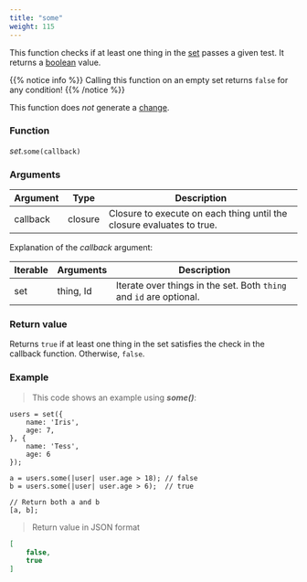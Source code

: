 ```yaml
---
title: "some"
weight: 115
---
```


This function checks if at least one thing in the [set](..) passes a given test. It returns a [boolean](../../bool) value.

{{% notice info %}}
Calling this function on an empty set returns `false` for any condition!
{{% /notice %}}

This function does *not* generate a [change](../../../overview/changes).

### Function

*set*.`some(callback)`

### Arguments

Argument | Type | Description
-------- | ---- | -----------
callback | closure | Closure to execute on each thing until the closure evaluates to true.

Explanation of the *callback* argument:

Iterable | Arguments   | Description
-------- | ----------- | -----------
set      | thing, Id | Iterate over things in the set. Both `thing` and `id` are optional.

### Return value

Returns `true` if at least one thing in the set satisfies the check in the callback function. Otherwise, `false`.

### Example

> This code shows an example using ***some()***:

```thingsdb,json_response
users = set({
    name: 'Iris',
    age: 7,
}, {
    name: 'Tess',
    age: 6
});

a = users.some(|user| user.age > 18); // false
b = users.some(|user| user.age > 6);  // true

// Return both a and b
[a, b];
```

> Return value in JSON format

```json
[
    false,
    true
]
```
